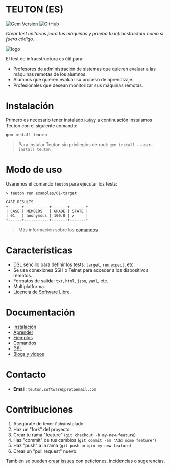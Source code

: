 
# TEUTON (ES)

[![Gem Version](https://badge.fury.io/rb/teuton.svg)](https://badge.fury.io/rb/teuton)
![GitHub](https://img.shields.io/github/license/dvarrui/teuton)

_Crear test unitarios para tus máquinas y prueba tu infraestructura como si fuera código._

![logo](./docs/images/logo.png)

El test de infraestructura es útil para:
* Profesores de administración de sistemas que quieren evaluar a las máquinas remotas de los alumnos.
* Alumnos que quieren evaluar su proceso de aprendizaje.
* Profesionales que desean monitorizar sus máquinas remotas.

# Instalación

Primero es necesario tener instalado `Ruby`y a continuación instalamos Teuton con el siguiente comando:

```console
gem install teuton
```

> Para instalar Teuton sin privilegios de root: `gem install --user-install teuton`

# Modo de uso

Usaremos el comando `teuton` para ejecutar los tests:

```console
> teuton run examples/01-target

CASE RESULTS
+------+-----------+-------+-------+
| CASE | MEMBERS   | GRADE | STATE |
| 01   | anonymous | 100.0 | ✔     |
+------+-----------+-------+-------+
```

> Más información sobre los [comandos](docs/commands/README.md)

# Características

* DSL sencillo para definir los tests: `target`, `run`,`expect`, etc.
* Se usa conexiones SSH o Telnet para acceder a los dispositivos remotos.
* Formatos de salida: `txt`, `html`, `json`, `yaml`, etc.
* Multiplatforma.
* [Licencia de Software Libre](LICENSE).

# Documentación

* [Instalación](docs/install/README.md)
* [Aprender](docs/learn/README.md)
* [Ejemplos](examples)
* [Comandos](docs/commands/README.md)
* [DSL](docs/dsl/README.md)
* [Blogs y videos](docs/videos.md)

# Contacto

* **Email**: `teuton.software@protonmail.com`

# Contribuciones

1. Asegúrate de tener `Ruby`instalado.
1. Haz un "fork" del proyecto.
1. Crear tu rama "feature" (`git checkout -b my-new-feature`)
1. Haz "commit" de tus cambios (`git commit -am 'Add some feature'`)
1. Haz "push" a la rama (`git push origin my-new-feature`)
1. Crear un "pull request" nuevo.

También se pueden [crear issues](https://github.com/teuton-software/teuton/issues) con peticiones, incidencias o sugerencias.
